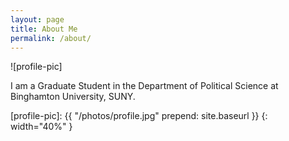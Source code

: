 ```yaml
---
layout: page
title: About Me
permalink: /about/
---
```


![profile-pic]

I am a Graduate Student in the Department of Political Science at Binghamton University, SUNY.

[profile-pic]: {{ "/photos/profile.jpg" prepend: site.baseurl }}
{: width="40%" }
